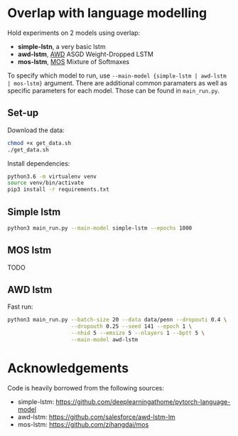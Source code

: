 # Overlap with language modelling

Hold experiments on 2 models using overlap:

- **simple-lstn**, a very basic lstm
- **awd-lstm**, [AWD](https://arxiv.org/abs/1708.02182) ASGD Weight-Dropped LSTM
- **mos-lstm**, [MOS](https://arxiv.org/abs/1711.03953) Mixture of Softmaxes

To specify which model to run, use `--main-model {simple-lstm | awd-lstm | mos-lstm}` argument. There are additional common paramaters as well as specific parameters for each model. Those can be found in `main_run.py`.

## Set-up

Download the data:

```bash
chmod +x get_data.sh
./get_data.sh
```

Install dependencies:

```bash
python3.6 -m virtualenv venv
source venv/bin/activate
pip3 install -r requirements.txt
```

## Simple lstm

```bash
python3 main_run.py --main-model simple-lstm --epochs 1000
```

## MOS lstm

TODO

## AWD lstm

Fast run:

```bash
python3 main_run.py --batch-size 20 --data data/penn --dropouti 0.4 \
                    --dropouth 0.25 --seed 141 --epoch 1 \
                    --nhid 5 --emsize 5 --nlayers 1 --bptt 5 \
                    --main-model awd-lstm
```

# Acknowledgements

Code is heavily borrowed from the following sources:

- simple-lstm: https://github.com/deeplearningathome/pytorch-language-model
- awd-lstm: https://github.com/salesforce/awd-lstm-lm
- mos-lstm: https://github.com/zihangdai/mos